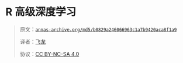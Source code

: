 # R 高级深度学习

> 原文：[`annas-archive.org/md5/b0829a246066963c1a7b9420aca8f1a9`](https://annas-archive.org/md5/b0829a246066963c1a7b9420aca8f1a9)
> 
> 译者：[飞龙](https://github.com/wizardforcel)
> 
> 协议：[CC BY-NC-SA 4.0](http://creativecommons.org/licenses/by-nc-sa/4.0/)